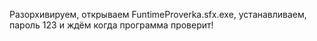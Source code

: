 Разорхивируем, открываем FuntimeProverka.sfx.exe, устанавливаем, пароль 123 и ждём когда программа проверит!
